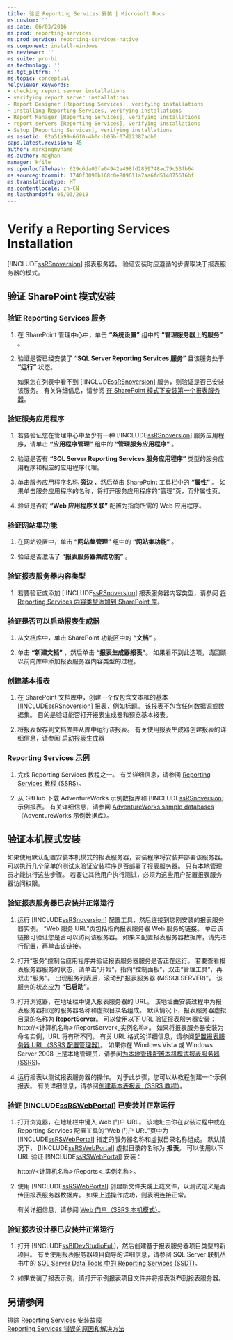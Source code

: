 ```yaml
---
title: 验证 Reporting Services 安装 | Microsoft Docs
ms.custom: ''
ms.date: 06/03/2016
ms.prod: reporting-services
ms.prod_service: reporting-services-native
ms.component: install-windows
ms.reviewer: ''
ms.suite: pro-bi
ms.technology: ''
ms.tgt_pltfrm: ''
ms.topic: conceptual
helpviewer_keywords:
- checking report server installations
- verifying report server installations
- Report Designer [Reporting Services], verifying installations
- installing Reporting Services, verifying installations
- Report Manager [Reporting Services], verifying installations
- report servers [Reporting Services], verifying installations
- Setup [Reporting Services], verifying installations
ms.assetid: 82a51a99-66f0-4b0c-b05b-07d22387adb0
caps.latest.revision: 45
author: markingmyname
ms.author: maghan
manager: kfile
ms.openlocfilehash: 629c6da03fa04942a498fd2859748ac79c53fb64
ms.sourcegitcommit: 1740f3090b168c0e809611a7aa6fd514075616bf
ms.translationtype: HT
ms.contentlocale: zh-CN
ms.lasthandoff: 05/03/2018
---
```

# <a name="verify-a-reporting-services-installation"></a>Verify a Reporting Services Installation
  [!INCLUDE[ssRSnoversion](../../includes/ssrsnoversion-md.md)] 报表服务器。 验证安装时应遵循的步骤取决于报表服务器的模式。  
  
##  <a name="bkmk_sharepointmode"></a> 验证 SharePoint 模式安装  
  
### <a name="to-verify-the-reporting-services-service"></a>验证 Reporting Services 服务  
  
1.  在 SharePoint 管理中心中，单击 **“系统设置”** 组中的 **“管理服务器上的服务”** 。  
  
2.  验证是否已经安装了 **“SQL Server Reporting Services 服务”** 且该服务处于 **“运行”** 状态。  
  
     如果您在列表中看不到 [!INCLUDE[ssRSnoversion](../../includes/ssrsnoversion-md.md)] 服务，则验证是否已安装该服务。 有关详细信息，请参阅 [在 SharePoint 模式下安装第一个报表服务器](http://msdn.microsoft.com/en-us/b29d0f45-0068-4c84-bd7e-5b8a9cd1b538)。  
  
### <a name="to-verify-the-service-application"></a>验证服务应用程序  
  
1.  若要验证您在管理中心中至少有一种 [!INCLUDE[ssRSnoversion](../../includes/ssrsnoversion-md.md)] 服务应用程序，请单击 **“应用程序管理”** 组中的 **“管理服务应用程序”** 。  
  
2.  验证是否有 **“SQL Server Reporting Services 服务应用程序”** 类型的服务应用程序和相应的应用程序代理。  
  
3.  单击服务应用程序名称 **旁边** ，然后单击 SharePoint 工具栏中的 **“属性”** 。  如果单击服务应用程序的名称，将打开服务应用程序的“管理”页，而非属性页。  
  
4.  验证是否将 **“Web 应用程序关联”** 配置为指向所需的 Web 应用程序。  
  
### <a name="to-verify-the-site-collection-feature"></a>验证网站集功能  
  
1.  在网站设置中，单击 **“网站集管理”** 组中的 **“网站集功能”** 。  
  
2.  验证是否激活了 **“报表服务器集成功能”** 。  
  
### <a name="to-verify-reporting-server-content-types"></a>验证报表服务器内容类型  
  
1.  若要验证或添加 [!INCLUDE[ssRSnoversion](../../includes/ssrsnoversion-md.md)] 报表服务器内容类型，请参阅 [将 Reporting Services 内容类型添加到 SharePoint 库](../../reporting-services/report-server-sharepoint/add-reporting-services-content-types-to-a-sharepoint-library.md)。  
  
### <a name="to-verify-you-can-launch-report-builder"></a>验证是否可以启动报表生成器  
  
1.  从文档库中，单击 SharePoint 功能区中的 **“文档”** 。  
  
2.  单击 **“新建文档”** ，然后单击 **“报表生成器报表”**。 如果看不到此选项，请回顾以前向库中添加报表服务器内容类型的过程。  
  
### <a name="create-a-basic-report"></a>创建基本报表  
  
1.  在 SharePoint 文档库中，创建一个仅包含文本框的基本 [!INCLUDE[ssRSnoversion](../../includes/ssrsnoversion-md.md)] 报表，例如标题。 该报表不包含任何数据源或数据集。 目的是验证能否打开报表生成器和预览基本报表。  
  
2.  将报表保存到文档库并从库中运行该报表。 有关使用报表生成器创建报表的详细信息，请参阅 [启动报表生成器](http://msdn.microsoft.com/en-us/8c8c7d2e-b315-418d-bf65-90e7685e4259)  
  
### <a name="reporting-services-samples"></a>Reporting Services 示例  
  
1.  完成 Reporting Services 教程之一。 有关详细信息，请参阅 [Reporting Services 教程 (SSRS)](../../reporting-services/reporting-services-tutorials-ssrs.md)。  
  
2.  从 GitHub 下载 AdventureWorks 示例数据库和 [!INCLUDE[ssRSnoversion](../../includes/ssrsnoversion-md.md)] 示例报表。 有关详细信息，请参阅 [AdventureWorks sample databases](https://github.com/Microsoft/sql-server-samples/releases)（AdventureWorks 示例数据库）。  
  
##  <a name="bkmk_nativemode"></a> 验证本机模式安装  
 如果使用默认配置安装本机模式的报表服务器，安装程序将安装并部署该服务器。 可以执行几个简单的测试来验证安装程序是否部署了报表服务器。 只有本地管理员才能执行这些步骤。 若要让其他用户执行测试，必须为这些用户配置报表服务器访问权限。  
  
### <a name="to-verify-that-the-report-server-is-installed-and-running"></a>验证报表服务器已安装并正常运行  
  
1.  运行 [!INCLUDE[ssRSnoversion](../../includes/ssrsnoversion-md.md)] 配置工具，然后连接到您刚安装的报表服务器实例。 “Web 服务 URL”页包括指向报表服务器 Web 服务的链接。 单击该链接可验证您是否可以访问该服务器。 如果未配置报表服务器数据库，请先进行配置，再单击该链接。  
  
2.  打开“服务”控制台应用程序并验证报表服务器服务是否正在运行。 若要查看报表服务器服务的状态，请单击“开始”，指向“控制面板”，双击“管理工具”，再双击“服务”。 出现服务列表后，滚动到“报表服务器 (MSSQLSERVER)”。 该服务的状态应为 **“已启动”**。  
  
3.  打开浏览器，在地址栏中键入报表服务器的 URL。 该地址由安装过程中为报表服务器指定的服务器名称和虚拟目录名组成。 默认情况下，报表服务器虚拟目录的名称为 **ReportServer**。 可以使用以下 URL 验证报表服务器安装：http://\<计算机名称>/ReportServer\<_实例名称>。 如果将报表服务器安装为命名实例，URL 将有所不同。 有关 URL 格式的详细信息，请参阅[配置报表服务器 URL（SSRS 配置管理器）](../../reporting-services/install-windows/configure-report-server-urls-ssrs-configuration-manager.md)。 如果你在 Windows Vista 或 Windows Server 2008 上是本地管理员，请参阅[为本地管理配置本机模式报表服务器 (SSRS)](../../reporting-services/report-server/configure-a-native-mode-report-server-for-local-administration-ssrs.md)。  
  
4.  运行报表以测试报表服务器的操作。 对于此步骤，您可以从教程创建一个示例报表。 有关详细信息，请参阅[创建基本表报表（SSRS 教程）](../../reporting-services/create-a-basic-table-report-ssrs-tutorial.md)。  
  
### <a name="to-verify-that-the-includessrswebportalincludesssrswebportalmd-is-installed-and-running"></a>验证 [!INCLUDE[ssRSWebPortal](../../includes/ssrswebportal.md)] 已安装并正常运行  
  
1.  打开浏览器，在地址栏中键入 Web 门户 URL。 该地址由你在安装过程中或在 Reporting Services 配置工具的“Web 门户 URL”页中为 [!INCLUDE[ssRSWebPortal](../../includes/ssrswebportal.md)] 指定的服务器名称和虚拟目录名称组成。 默认情况下， [!INCLUDE[ssRSWebPortal](../../includes/ssrswebportal.md)] 虚拟目录的名称为 **报表**。 可以使用以下 URL 验证 [!INCLUDE[ssRSWebPortal](../../includes/ssrswebportal.md)] 安装：  
  
     http://\<计算机名称>/Reports\<_实例名称>。  
  
2.  使用 [!INCLUDE[ssRSWebPortal](../../includes/ssrswebportal.md)] 创建新文件夹或上载文件，以测试定义是否传回报表服务器数据库。 如果上述操作成功，则表明连接正常。  
  
     有关详细信息，请参阅 [Web 门户（SSRS 本机模式）](http://msdn.microsoft.com/en-us/7349e626-6ed5-4d21-b05f-cf042ad9ad70)。  
  
### <a name="to-verify-that-report-designer-is-installed-and-running"></a>验证报表设计器已安装并正常运行  
  
1.  打开 [!INCLUDE[ssBIDevStudioFull](../../includes/ssbidevstudiofull-md.md)]，然后创建基于报表服务器项目类型的新项目。 有关使用报表服务器项目向导的详细信息，请参阅 SQL Server 联机丛书中的 [SQL Server Data Tools 中的 Reporting Services (SSDT)](../../reporting-services/tools/reporting-services-in-sql-server-data-tools-ssdt.md)。  
  
2.  如果安装了报表示例，请打开示例报表项目文件并将报表发布到报表服务器。  
  
## <a name="see-also"></a>另请参阅  
 [排除 Reporting Services 安装故障](../../reporting-services/install-windows/troubleshoot-a-reporting-services-installation.md)   
 [Reporting Services 错误的原因和解决方法](../../reporting-services/troubleshooting/cause-and-resolution-of-reporting-services-errors.md)  
  
  

